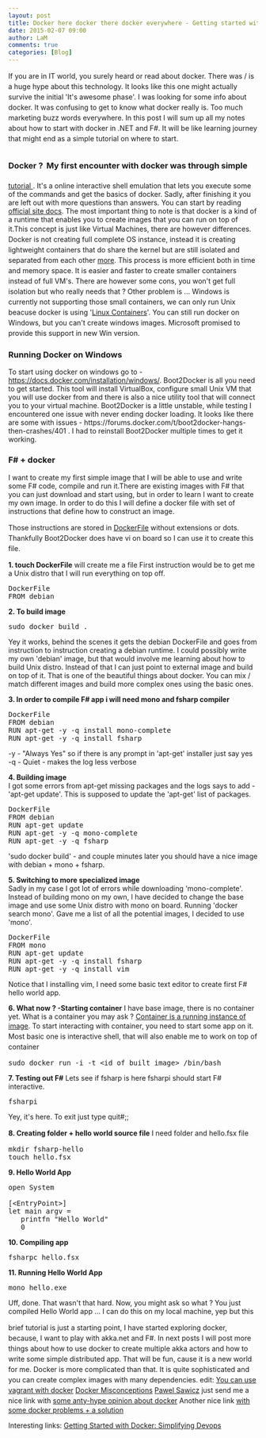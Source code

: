 ```yaml
---
layout: post
title: Docker here docker there docker everywhere - Getting started with docker in .NET with F#
date: 2015-02-07 09:00
author: LaM
comments: true
categories: [Blog]
---
```

<p><span style="line-height: 1.5;">If you are in IT world, you surely heard or read about docker. There was / is a huge hype about this technology. It looks like this one might actually survive the initial 'It's awesome phase'. I was looking for some info about docker. It was confusing to get to know what docker really is. Too much marketing buzz words everywhere. In this post I will sum up all my notes about how to start with docker in .NET and F#. It will be like learning journey that might end as a simple tutorial on where to start.</span></p>

<h3>Docker ?<span style="font-size: 1.5em; font-weight: 300; line-height: 1.5;"> </span> My first encounter with docker was through simple</h3>

<p><a href="https://www.docker.com/tryit">tutorial </a>. It's a online interactive shell emulation that lets you execute some of the commands and get the basics of docker. Sadly, after finishing it you are left out with more questions than answers. You can start by reading <a href="https://www.docker.com/whatisdocker/">official site docs</a>. The most important thing to note is that docker is a kind of a runtime that enables you to create images that you can run on top of it.<span style="line-height: 1.5;">This concept is just like Virtual Machines, there are however differences. Docker is not creating full complete OS instance, instead it is creating lightweight containers that do share the kernel but are still isolated and separated from each other </span><a style="line-height: 1.5;" href="http://stackoverflow.com/questions/16047306/how-is-docker-io-different-from-a-normal-virtual-machine">more</a><span style="line-height: 1.5;">. This process is more efficient both in time and memory space. It is easier and faster to create smaller containers instead of full VM's. There are however some cons, you won't get full isolation but who really needs that ? Other problem is ... Windows is currently not supporting those small containers, we can only run Unix beacuse docker is using '<a href="https://linuxcontainers.org/">Linux Containers</a>'. You can still run docker on Windows, but you can't create windows images. Microsoft promised to provide this support in new Win version.</span></p>

<h3>Running Docker on Windows</h3>

<p>To start using docker on windows go to - <a href="https://docs.docker.com/installation/windows">https://docs.docker.com/installation/windows/</a>. Boot2Docker is all you need to get started. This tool will install VirtualBox, configure small Unix VM that you will use docker from and there is also a nice utility tool that will connect you to your virtual machine. Boot2Docker is a little unstable, while testing I encountered one issue with never ending docker loading. It looks like there are some with issues - https://forums.docker.com/t/boot2docker-hangs-then-crashes/401 . I had to reinstall Boot2Docker multiple times to get it working.</p>

<h3>F# + docker</h3>

<p>I want to create my first simple image that I will be able to use and write some F# code, compile and run it.There are existing images with F# that you can just download and start using, but in order to learn I want to create my own image. In order to do this I will define a docker file with set of instructions that define how to construct an image.</p>

<p><span style="line-height: 1.5;">Those instructions are stored in </span><a style="line-height: 1.5;" href="https://docs.docker.com/reference/builder/">DockerFile</a><span style="line-height: 1.5;"> without extensions or dots. Thankfully Boot2Docker does have vi on board so I can use it to create this file.</span></p>

<p><strong>1&#46; touch DockerFile</strong> will create me a file First instruction would be to get me a Unix distro that I will run everything on top off.</p>

<pre class="lang:c# decode:true">DockerFile
FROM debian</pre>

<p><strong>2&#46; To build image</strong></p>

<pre class="lang:c# decode:true">sudo docker build .</pre>

<p>Yey it works, behind the scenes it gets the debian DockerFile and goes from instruction to instruction creating a debian runtime. I could possibly write my own 'debian' image, but that would involve me learning about how to build Unix distro. Instead of that I can just point to external image and build on top of it. That is one of the beautiful things about docker. You can mix / match different images and build more complex ones using the basic ones.</p>

<p><strong>3&#46; In order to compile F# app i will need mono and fsharp compiler</strong></p>

<pre class="lang:c# decode:true">DockerFile
FROM debian
RUN apt-get -y -q install mono-complete
RUN apt-get -y -q install fsharp</pre>

<p>-y - "Always Yes" so if there is any prompt in 'apt-get' installer just say yes -q - Quiet - makes the log less verbose</p>

<p><strong>4&#46; Building image</strong><br />
I got some errors from apt-get missing packages and the logs says to add - 'apt-get update'. This is supposed to update the 'apt-get' list of packages.</p>

<pre class="lang:c# decode:true">DockerFile
FROM debian
RUN apt-get update
RUN apt-get -y -q mono-complete
RUN apt-get -y -q fsharp</pre>

<p>'sudo docker build' - and couple minutes later you should have a nice image with debian + mono + fsharp.</p>

<p><strong>5&#46; Switching to more specialized image</strong><br />
Sadly in my case I got lot of errors while downloading 'mono-complete'. Instead of building mono on my own, I have decided to change the base image and use some Unix distro with mono on board. Running 'docker search mono'. Gave me a list of all the potential images, I decided to use 'mono'.</p>

<pre class="lang:c# decode:true">DockerFile
FROM mono
RUN apt-get update
RUN apt-get -y -q install fsharp
RUN apt-get -y -q install vim</pre>

<p>Notice that I installing vim, I need some basic text editor to create first F# hello world app.</p>

<p><strong>6&#46; What now ? -Starting container</strong> I have base image, there is no container yet. What is a container you may ask ? <a href="http://stackoverflow.com/questions/23735149/docker-image-vs-container">Container is a running instance of image</a>. <span style="line-height: 1.5;">To start interacting with container, you need to start some app on it. Most basic one is interactive shell, that will also enable me to work on top of container</span></p>

<pre class="lang:c# decode:true ">sudo docker run -i -t &lt;id_of_built_image&gt; /bin/bash</pre>

<p><strong>7&#46; Testing out F#</strong> Lets see if fsharp is here fsharpi should start F# interactive.</p>

<pre class="lang:c# decode:true">fsharpi</pre>

<p>Yey, it's here. To exit just type quit#;;</p>

<p><strong>8</strong><span style="line-height: 1.5;"><strong>. Creating folder + hello world source file</strong></span> <span style="line-height: 1.5;"><strong></strong> I need folder and hello.fsx file</span></p>

<pre class="lang:c# decode:true">mkdir fsharp-hello
touch hello.fsx</pre>

<p><strong>9&#46; Hello World App</strong></p>

<pre class="lang:c# decode:true">open System

[&lt;EntryPoint&gt;]
let main argv =
   printfn "Hello World"
   0</pre>

<p><strong>10&#46; Compiling app</strong></p>

<pre>fsharpc hello.fsx</pre>

<p><strong>11&#46; Running Hello World App</strong></p>

<pre>mono hello.exe</pre>

<p>Uff, done. That wasn't that hard. Now, you might ask so what ? You just compiled Hello World app ... I can do this on my local machine, yep but this</p>

<p><span style="line-height: 1.5;">brief tutorial is just a starting point, I have started exploring docker, because, I want to play with akka.net and F#. In next posts I will post more things about how to use docker to create multiple akka actors and how to write some simple distributed app. That will be fun, cause it is a new world for me. Docker is more complicated than that. It is quite </span>sophisticated<span style="line-height: 1.5;"> and you can create complex images with many </span>dependencies<span style="line-height: 1.5;">. </span> edit: <a href="https://www.vagrantup.com/blog/feature-preview-vagrant-1-6-docker-dev-environments.html">You can use vagrant with docker</a> <a href="https://devopsu.com/blog/docker-misconceptions/">Docker Misconceptions</a> <a style="line-height: 1.5;" href="http://pawel.sawicz.eu/">Pawel Sawicz</a><span style="line-height: 1.5;"> just send me a nice link with </span><a style="line-height: 1.5;" href="http://iops.io/blog/docker-hype/">some anty-hype opinion about docker</a> Another nice link <a href="http://phusion.github.io/baseimage-docker/">with some docker problems + a solution </a></p>

<p>Interesting links:
<a href="https://www.toptal.com/devops/getting-started-with-docker-simplifying-devops">Getting Started with Docker: Simplifying Devops</a></p>

